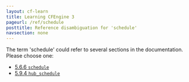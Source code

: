 ```yaml
---
layout: cf-learn
title: Learning CFEngine 3
pageurl: /ref/schedule
posttitle: Reference disambiguation for 'schedule'
navsection: none
---
```


The term 'schedule' could refer to several sections in the documentation. Please choose one:

- [5\.6\.6 <code>schedule</code>](https://cfengine.com/manuals/cf3-reference.html#schedule-in-executor)
- [5\.9\.4 <code>hub\_schedule</code>](https://cfengine.com/manuals/cf3-reference.html#hub_schedule-in-hub)

